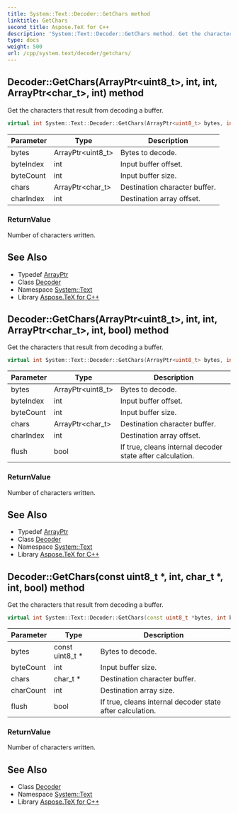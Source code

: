 ```yaml
---
title: System::Text::Decoder::GetChars method
linktitle: GetChars
second_title: Aspose.TeX for C++
description: 'System::Text::Decoder::GetChars method. Get the characters that result from decoding a buffer in C++.'
type: docs
weight: 500
url: /cpp/system.text/decoder/getchars/
---
```

## Decoder::GetChars(ArrayPtr\<uint8_t\>, int, int, ArrayPtr\<char_t\>, int) method


Get the characters that result from decoding a buffer.

```cpp
virtual int System::Text::Decoder::GetChars(ArrayPtr<uint8_t> bytes, int byteIndex, int byteCount, ArrayPtr<char_t> chars, int charIndex)
```


| Parameter | Type | Description |
| --- | --- | --- |
| bytes | ArrayPtr\<uint8_t\> | Bytes to decode. |
| byteIndex | int | Input buffer offset. |
| byteCount | int | Input buffer size. |
| chars | ArrayPtr\<char_t\> | Destination character buffer. |
| charIndex | int | Destination array offset. |

### ReturnValue

Number of characters written.

## See Also

* Typedef [ArrayPtr](../../../system/arrayptr/)
* Class [Decoder](../)
* Namespace [System::Text](../../)
* Library [Aspose.TeX for C++](../../../)
## Decoder::GetChars(ArrayPtr\<uint8_t\>, int, int, ArrayPtr\<char_t\>, int, bool) method


Get the characters that result from decoding a buffer.

```cpp
virtual int System::Text::Decoder::GetChars(ArrayPtr<uint8_t> bytes, int byteIndex, int byteCount, ArrayPtr<char_t> chars, int charIndex, bool flush)
```


| Parameter | Type | Description |
| --- | --- | --- |
| bytes | ArrayPtr\<uint8_t\> | Bytes to decode. |
| byteIndex | int | Input buffer offset. |
| byteCount | int | Input buffer size. |
| chars | ArrayPtr\<char_t\> | Destination character buffer. |
| charIndex | int | Destination array offset. |
| flush | bool | If true, cleans internal decoder state after calculation. |

### ReturnValue

Number of characters written.

## See Also

* Typedef [ArrayPtr](../../../system/arrayptr/)
* Class [Decoder](../)
* Namespace [System::Text](../../)
* Library [Aspose.TeX for C++](../../../)
## Decoder::GetChars(const uint8_t *, int, char_t *, int, bool) method


Get the characters that result from decoding a buffer.

```cpp
virtual int System::Text::Decoder::GetChars(const uint8_t *bytes, int byteCount, char_t *chars, int charCount, bool flush)
```


| Parameter | Type | Description |
| --- | --- | --- |
| bytes | const uint8_t * | Bytes to decode. |
| byteCount | int | Input buffer size. |
| chars | char_t * | Destination character buffer. |
| charCount | int | Destination array size. |
| flush | bool | If true, cleans internal decoder state after calculation. |

### ReturnValue

Number of characters written.

## See Also

* Class [Decoder](../)
* Namespace [System::Text](../../)
* Library [Aspose.TeX for C++](../../../)
